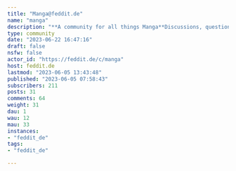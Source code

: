 ```yaml
---
title: "Manga@feddit.de" 
name: "manga"
description: "**A community for all things Manga**Discussions, questions, recommendations, critiques etc. Let's talk about it!No matter if you're an occasional reader, hardcore fan of a single story, write and draw your own stuff, or are just interested in learning what it's all about: Come on in and let's have a good time!"
type: community
date: "2023-06-22 16:47:16"
draft: false
nsfw: false
actor_id: "https://feddit.de/c/manga"
host: feddit.de
lastmod: "2023-06-05 13:43:48"
published: "2023-06-05 07:58:43"
subscribers: 211
posts: 31
comments: 64
weight: 31
dau: 1
wau: 12
mau: 33
instances:
- "feddit_de"
tags: 
- "feddit_de"

---
```

